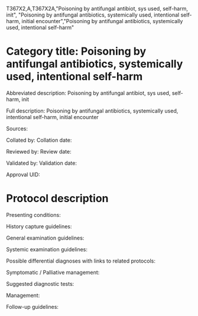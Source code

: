 T367X2,A,T367X2A,"Poisoning by antifungal antibiot, sys used, self-harm, init", "Poisoning by antifungal antibiotics, systemically used, intentional self-harm, initial encounter","Poisoning by antifungal antibiotics, systemically used, intentional self-harm"
# Category title: Poisoning by antifungal antibiotics, systemically used, intentional self-harm

Abbreviated description: Poisoning by antifungal antibiot, sys used, self-harm, init

Full description: Poisoning by antifungal antibiotics, systemically used, intentional self-harm, initial encounter

Sources:

Collated by:
Collation date:

Reviewed by:
Review date:

Validated by:
Validation date:

Approval UID:

# Protocol description

Presenting conditions:

History capture guidelines:

General examination guidelines:

Systemic examination guidelines:

Possible differential diagnoses with links to related protocols:

Symptomatic / Palliative management:

Suggested diagnostic tests:

Management:

Follow-up guidelines:
